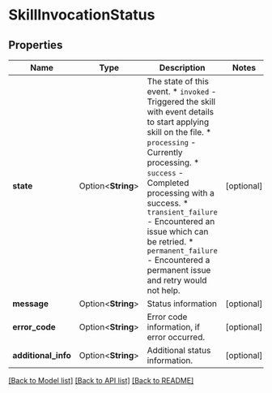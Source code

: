 # SkillInvocationStatus

## Properties

Name | Type | Description | Notes
------------ | ------------- | ------------- | -------------
**state** | Option<**String**> | The state of this event.  * `invoked` - Triggered the skill with event details to start   applying skill on the file. * `processing` - Currently processing. * `success` - Completed processing with a success. * `transient_failure` - Encountered an issue which can be   retried. * `permanent_failure` -  Encountered a permanent issue and   retry would not help. | [optional]
**message** | Option<**String**> | Status information | [optional]
**error_code** | Option<**String**> | Error code information, if error occurred. | [optional]
**additional_info** | Option<**String**> | Additional status information. | [optional]

[[Back to Model list]](../README.md#documentation-for-models) [[Back to API list]](../README.md#documentation-for-api-endpoints) [[Back to README]](../README.md)


